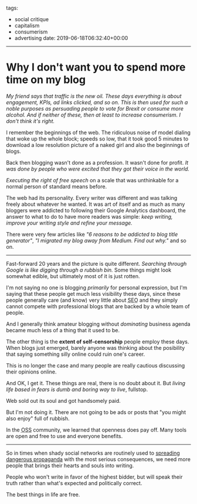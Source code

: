 tags:
  - social critique
  - capitalism
  - consumerism
  - advertising
date: 2019-06-18T06:32:40+00:00

---

# Why I don't want you to spend more time on my blog

_My friend says that traffic is the new oil. These days everything is about engagement, KPIs, ad links clicked, and so on. This is then used for such a noble purposes as persuading people to vote for Brexit or consume more alcohol. And if neither of these, then at least to increase consumerism. I don't think it's right._

<!-- Essay -->
I remember the beginnings of the web. The ridiculous noise of model dialing that woke up the whole block; speeds so low, that it took good 5 minutes to download a low resolution picture of a naked girl and also the beginnings of blogs.

Back then blogging wasn't done as a profession. It wasn't done for profit. _It was done by people who were excited that they got their voice in the world._

_Executing the right of free speech_ on a scale that was unthinkable for a normal person of standard means before.

The web had its personality. Every writer was different and was talking freely about whatever he wanted. It was art of itself and as much as many bloggers were addicted to following their Google Analytics dashboard, the answer to what to do to have more readers was simple: _keep writing, improve your writing style and refine your message._

There were very few articles like _"6 reasons to be addicted to blog title generator"_, _"I migrated my blog away from Medium. Find out why."_ and so on.

---

Fast-forward 20 years and the picture is quite different. _Searching through Google is like digging through a rubbish bin._ Some things might look somewhat edible, but ultimately most of it is just rotten.

I'm not saying no one is blogging _primarily_ for personal expression, but I'm saying that these people get much less visibility these days, since these people generally care (and know) very little about <abbr title="Search engine optimization">SEO</abbr> and they simply cannot compete with professional blogs that are backed by a whole team of people.

And I generally think amateur blogging without _dominating_ business agenda became much less of a thing that it used to be.

The other thing is the **extent of self-censorship** people employ these days. When blogs just emerged, barely anyone was thinking about the posibility that saying something silly online could ruin one's career.

This is no longer the case and many people are really cautious discussing their opinions online.

And OK, I get it. These things are real, there is no doubt about it. But _living life based in fears is dumb and boring way to live_, fullstop.

Web sold out its soul and got handsomely paid.

But I'm not doing it. There are not going to be ads or posts that "you might also enjoy" full of rubbish.

In the <abbr title="Open-source software">OSS</abbr> community, we learned that openness does pay off. Many tools are open and free to use and everyone benefits.

---

So in times when shady social networks are routinely used to [spreading dangerous propaganda][ted-on-brexit] with the most serious consequences, we need more people that brings their hearts and souls into writing.

People who won't write in favor of the highest bidder, but will speak their truth rather than what's expected and politically correct.

The best things in life are free.


[ted-on-brexit]: https://www.ted.com/talks/carole_cadwalladr_facebook_s_role_in_brexit_and_the_threat_to_democracy
